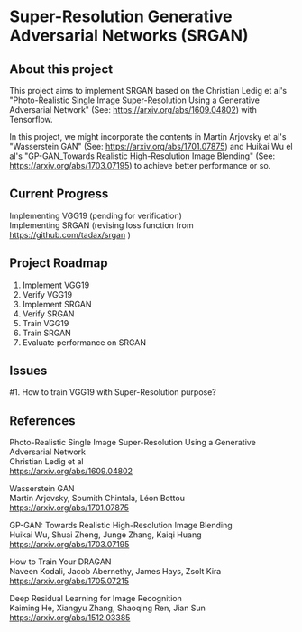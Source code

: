# Super-Resolution Generative Adversarial Networks (SRGAN)
## About this project
This project aims to implement SRGAN based on the Christian Ledig et al's "Photo-Realistic Single Image Super-Resolution Using a Generative Adversarial Network" (See: https://arxiv.org/abs/1609.04802) with Tensorflow.  

In this project, we might incorporate the contents in Martin Arjovsky et al's "Wasserstein GAN" (See: https://arxiv.org/abs/1701.07875) and Huikai Wu el al's "GP-GAN_Towards Realistic High-Resolution Image Blending" (See: https://arxiv.org/abs/1703.07195) to achieve better performance or so.  

## Current Progress  
Implementing VGG19 (pending for verification)  
Implementing SRGAN (revising loss function from https://github.com/tadax/srgan )  

## Project Roadmap  
1. Implement VGG19  
2. Verify VGG19  
3. Implement SRGAN  
4. Verify SRGAN  
5. Train VGG19  
6. Train SRGAN  
7. Evaluate performance on SRGAN  

## Issues  
\#1. How to train VGG19 with Super-Resolution purpose?  

## References
Photo-Realistic Single Image Super-Resolution Using a Generative Adversarial Network  
Christian Ledig et al  
https://arxiv.org/abs/1609.04802  
  
Wasserstein GAN  
Martin Arjovsky, Soumith Chintala, Léon Bottou  
https://arxiv.org/abs/1701.07875  
  
GP-GAN: Towards Realistic High-Resolution Image Blending  
Huikai Wu, Shuai Zheng, Junge Zhang, Kaiqi Huang  
https://arxiv.org/abs/1703.07195  
  
How to Train Your DRAGAN  
Naveen Kodali, Jacob Abernethy, James Hays, Zsolt Kira  
https://arxiv.org/abs/1705.07215  

Deep Residual Learning for Image Recognition  
Kaiming He, Xiangyu Zhang, Shaoqing Ren, Jian Sun  
https://arxiv.org/abs/1512.03385  